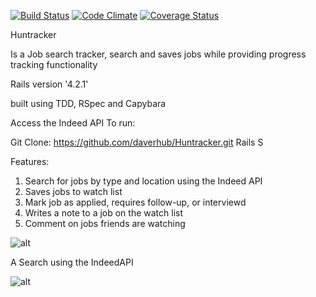 [![Build Status](https://travis-ci.org/daverhub/Huntracker.svg?branch=master)](https://travis-ci.org/daverhub/Huntracker) [![Code Climate](https://codeclimate.com/github/daverhub/Huntracker/badges/gpa.svg)](https://codeclimate.com/github/daverhub/Huntracker) [![Coverage Status](https://coveralls.io/repos/daverhub/Huntracker/badge.svg?branch=master)](https://coveralls.io/r/daverhub/Huntracker?branch=master)

Huntracker

Is a Job search tracker, search and saves jobs while providing progress tracking functionality

Rails version '4.2.1'

built using TDD, RSpec and Capybara

Access the Indeed API
To run:

Git Clone: https://github.com/daverhub/Huntracker.git
Rails S

Features:

1. Search for jobs by type and location using the Indeed API
2. Saves jobs to watch list
3. Mark job as applied, requires follow-up, or interviewd
4. Writes a note to a job on the watch list
5. Comment on jobs friends are watching

![alt](http://i.imgur.com/oBWe09J.png)

A Search using the IndeedAPI

![alt](http://i.imgur.com/TdXjUqV.png)

